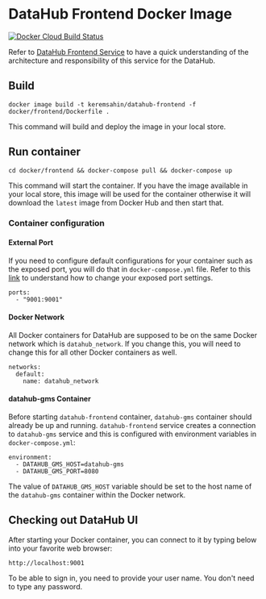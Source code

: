# DataHub Frontend Docker Image
[![Docker Cloud Build Status](https://img.shields.io/docker/cloud/build/keremsahin/datahub-frontend)](https://cloud.docker.com/repository/docker/keremsahin/datahub-frontend/)

Refer to [DataHub Frontend Service](../../datahub-frontend) to have a quick understanding of the architecture and 
responsibility of this service for the DataHub.

## Build
```
docker image build -t keremsahin/datahub-frontend -f docker/frontend/Dockerfile .
```
This command will build and deploy the image in your local store.

## Run container
```
cd docker/frontend && docker-compose pull && docker-compose up
```
This command will start the container. If you have the image available in your local store, this image will be used
for the container otherwise it will download the `latest` image from Docker Hub and then start that.

### Container configuration
#### External Port
If you need to configure default configurations for your container such as the exposed port, you will do that in
`docker-compose.yml` file. Refer to this [link](https://docs.docker.com/compose/compose-file/#ports) to understand
how to change your exposed port settings.
```
ports:
  - "9001:9001"
```

#### Docker Network
All Docker containers for DataHub are supposed to be on the same Docker network which is `datahub_network`. 
If you change this, you will need to change this for all other Docker containers as well.
```
networks:
  default:
    name: datahub_network
```

#### datahub-gms Container
Before starting `datahub-frontend` container, `datahub-gms` container should already be up and running. 
`datahub-frontend` service creates a connection to `datahub-gms` service and this is configured with environment 
variables in `docker-compose.yml`:
```
environment:
  - DATAHUB_GMS_HOST=datahub-gms
  - DATAHUB_GMS_PORT=8080
```
The value of `DATAHUB_GMS_HOST` variable should be set to the host name of the `datahub-gms` container within the Docker network. 

## Checking out DataHub UI
After starting your Docker container, you can connect to it by typing below into your favorite web browser:
```
http://localhost:9001
```
To be able to sign in, you need to provide your user name. You don't need to type any password.